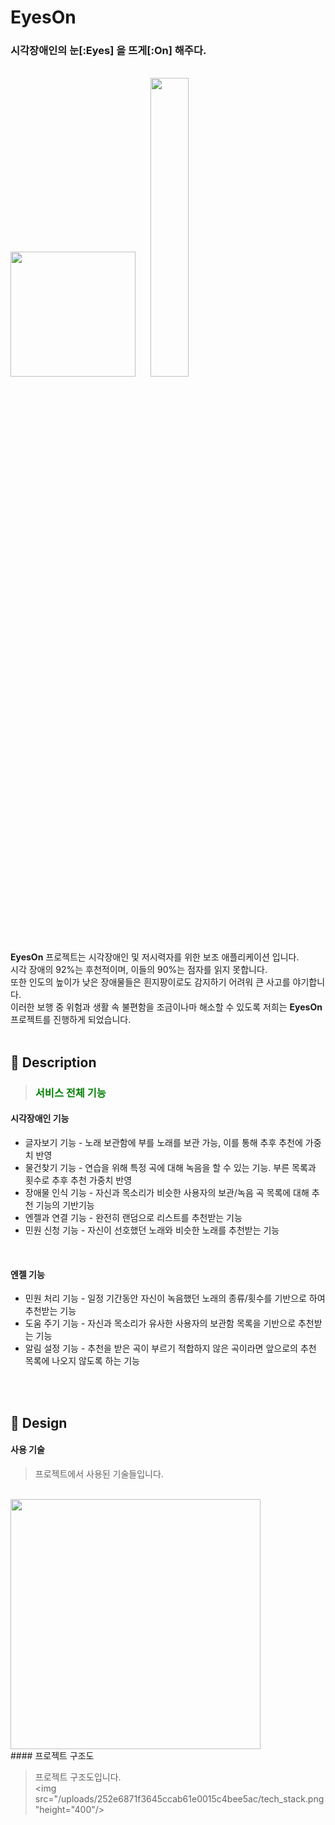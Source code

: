 # EyesOn
### 시각장애인의 눈[:Eyes] 을 뜨게[:On] 해주다.
<br/>
<img src="/uploads/8826ed638e19fc4b7721779382cd9063/app_logo.png" width="200" height="200"/>  
&nbsp;&nbsp;&nbsp;&nbsp;&nbsp;<img src="/uploads/87073df6594b49852dcdb0f2a34d0fbd/logo.png"  width="35%" height="35%"/>  
<br/><br/>
 
**EyesOn** 프로젝트는 시각장애인 및 저시력자를 위한 보조 애플리케이션 입니다.<br/>
시각 장애의 92%는 후천적이며, 이들의 90%는 점자를 읽지 못합니다.<br/>
또한 인도의 높이가 낮은 장애물들은 흰지팡이로도 감지하기 어려워 큰 사고를 야기합니다. <br/>
이러한 보행 중 위험과 생활 속 불편함을 조금이나마 해소할 수 있도록 저희는 **EyesOn** 프로젝트를 진행하게 되었습니다.
<br/><br/>

## 📃 Description

> <h3> <font color="green"> 서비스 전체 기능 </font> </h3>    

#### 시각장애인 기능
<ul>
	<li>글자보기 기능 - 노래 보관함에 부를 노래를 보관 가능, 이를 통해 추후 추천에 가중치 반영</li>
	<li>물건찾기 기능 - 연습을 위해 특정 곡에 대해 녹음을 할 수 있는 기능. 부른 목록과 횟수로 추후 추천 가중치 반영</li>
	<li>장애물 인식 기능 - 자신과 목소리가 비슷한 사용자의 보관/녹음 곡 목록에 대해 추천 기능의 기반기능</li>
	<li>엔젤과 연결 기능 - 완전히 랜덤으로 리스트를 추천받는 기능</li>
	<li>민원 신청 기능 - 자신이 선호했던 노래와 비슷한 노래를 추천받는 기능</li>
</ul>
<br/>

#### 엔젤 기능  
<ul>
	<li>민원 처리 기능 - 일정 기간동안 자신이 녹음했던 노래의 종류/횟수를 기반으로 하여 추천받는 기능</li>
	<li>도움 주기 기능 - 자신과 목소리가 유사한 사용자의 보관함 목록을 기반으로 추천받는 기능</li>
	<li>알림 설정 기능 - 추천을 받은 곡이 부르기 적합하지 않은 곡이라면 앞으로의 추천 목록에 나오지 않도록 하는 기능</li>
</ul>
<br/><br/>

## 📝 Design

#### 사용 기술

>프로젝트에서 사용된 기술들입니다.   <br/>
<br/>  
<img src="/uploads/252e6871f3645ccab61e0015c4bee5ac/tech_stack.png"height="400"/>  
<br/>
#### 프로젝트 구조도

>프로젝트 구조도입니다.   <br/>
<img src="/uploads/252e6871f3645ccab61e0015c4bee5ac/tech_stack.png"height="400"/>  
<br/>  

